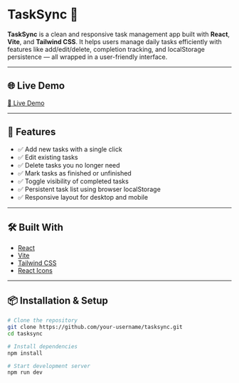 # TaskSync 📝

**TaskSync** is a clean and responsive task management app built with **React**, **Vite**, and **Tailwind CSS**. It helps users manage daily tasks efficiently with features like add/edit/delete, completion tracking, and localStorage persistence — all wrapped in a user-friendly interface.

---

## 🌐 Live Demo

[🔗 Live Demo](https://)


---

## 🚀 Features

- ✅ Add new tasks with a single click 
- ✅ Edit existing tasks
- ✅ Delete tasks you no longer need
- ✅ Mark tasks as finished or unfinished
- ✅ Toggle visibility of completed tasks
- ✅ Persistent task list using browser localStorage
- ✅ Responsive layout for desktop and mobile

---

## 🛠️ Built With

- [React](https://reactjs.org/)
- [Vite](https://vitejs.dev/)
- [Tailwind CSS](https://tailwindcss.com/)
- [React Icons](https://react-icons.github.io/react-icons/)

---

## 📦 Installation & Setup

```bash
# Clone the repository
git clone https://github.com/your-username/tasksync.git
cd tasksync

# Install dependencies
npm install

# Start development server
npm run dev
